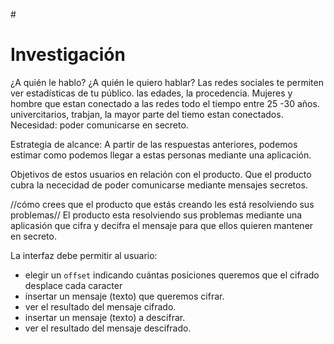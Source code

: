 
#<h1>Investigación</h1>

¿A quién le hablo? ¿A quién le quiero hablar?
 Las redes sociales te permiten ver estadísticas de tu público.
 las edades, la procedencia.
 Mujeres y hombre que estan conectado a las redes todo el tiempo entre 25 -30 años.
 univercitarios, trabjan, la mayor parte del tiemo estan conectados.
 Necesidad: poder comunicarse en secreto.

Estrategia de alcance:
A partir de las respuestas anteriores, podemos estimar como podemos llegar
a estas personas mediante una aplicación.

Objetivos de estos usuarios en relación con el producto.
Que el producto cubra la nececidad de  poder comunicarse mediante mensajes secretos.

//cómo crees que el producto que estás creando les está resolviendo sus
  problemas//
  El producto esta resolviendo sus problemas mediante una aplicasión que  cifra y decifra
  el mensaje para que ellos quieren mantener en secreto.



  La interfaz debe permitir al usuario:

* elegir un `offset` indicando cuántas posiciones queremos que el cifrado
  desplace cada caracter
* insertar un mensaje (texto) que queremos cifrar.
* ver el resultado del mensaje cifrado.
* insertar un mensaje (texto) a descifrar.
* ver el resultado del mensaje descifrado.
